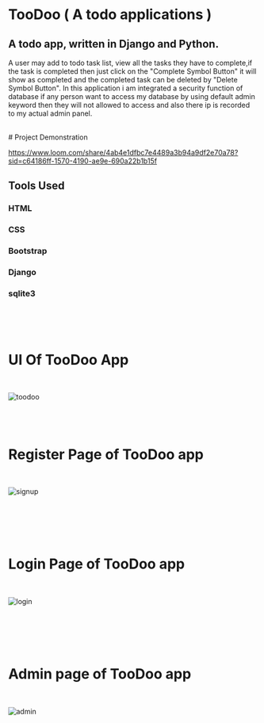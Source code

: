 # TooDoo ( A todo applications )

## A todo app, written in Django and Python.

 A user may add to todo task list, view all  the tasks they have to complete,if the task is completed then just click on the "Complete Symbol Button" it will show as completed and the completed task can be deleted by "Delete Symbol Button".
 In this application i am integrated a security function of database if any person want to access my database by using default admin keyword then they will not allowed to access and also there ip is recorded to my actual admin panel.

<br>
# Project Demonstration 
<br>

https://www.loom.com/share/4ab4e1dfbc7e4489a3b94a9df2e70a78?sid=c64186ff-1570-4190-ae9e-690a22b1b15f

## Tools Used


### HTML


### CSS


### Bootstrap


### Django


### sqlite3

<br>
<br>
<br>

# UI Of TooDoo App
<br>

![toodoo](https://github.com/Neerajkumar73880/TooDoo-A-todo-app-/assets/96954081/77567b6a-2afc-45e0-a652-5d78637f7fdf)
<br>
<br>
<br>
<br>


# Register Page of TooDoo app
<br>

![signup](https://github.com/Neerajkumar73880/TooDoo-A-todo-app-/assets/96954081/e8f8f70a-3f92-42d3-959a-fe13cac17d02)



<br>
<br>
<br>
<br>

# Login Page of TooDoo app
<br>

![login](https://github.com/Neerajkumar73880/TooDoo-A-todo-app-/assets/96954081/1fec0a24-2a77-4972-9141-0b5c9c33becd)


<br>
<br>
<br>
<br>

# Admin page of TooDoo app
<br>

![admin](https://github.com/Neerajkumar73880/TooDoo-A-todo-app-/assets/96954081/b6c62040-4385-49a9-bb06-2d12b58a507e)

